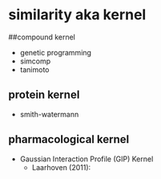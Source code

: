 # similarity aka kernel

##compound kernel
* genetic programming
* simcomp
* tanimoto

## protein kernel
* smith-watermann

## pharmacological kernel
* Gaussian Interaction Profile (GIP) Kernel
   * Laarhoven (2011):
